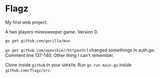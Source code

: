 # Flagz

My first web project.

A two players minesweeper game. Version 0.

 `go get github.com/gorilla/mux`
 
 `go get github.com/apexskier/httpauth` I changed somethings in auth.go. Comment line 137-140. Other thing I can't remember.
 
Clone inside `github` in your `GOPATH`. Run `go run main.go` inside `github.com/flagz/src`.
